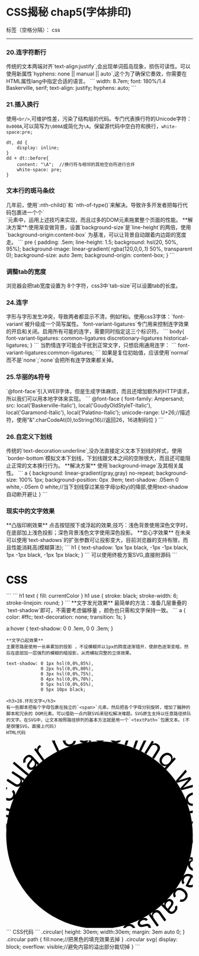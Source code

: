 ﻿# CSS揭秘 chap5(字体排印)

标签（空格分隔）： css

---

<h3>20.连字符断行</h3>
传统的文本两端对齐`text-align:justify`,会出现单词孤岛现象，损伤可读性。可以使用新属性`hyphens: none || manual || auto`,这个为了确保它奏效，你需要在HTML属性lang中指定合适的语言。
```
width: 8.7em;
font: 180%/1.4 Baskerville, serif;
text-align: justify;
hyphens: auto;
```
<h3>21.插入换行</h3>

使用`<br/>`,可维护性差，污染了结构层的代码。专门代表换行符的Unicode字符：`0x000A`,可以简写为`\000A`或简化为`\A`。保留源代码中空白符和换行，`white-space:pre;`
```
dt, dd {
	display: inline;
}
dd + dt::before{
	content: "\A";  //换行符与相邻的其他空白符进行合并
	white-space: pre;
}
```
<h3>文本行的斑马条纹</h3>
几年前，使用`:nth-child()`和 `nth-of-type()`来解决。导致许多开发者把每行代码包裹进一个个`<div>`元素中，运用上述技巧来实现，而且过多的DOM元素拖累整个页面的性能。
**解决方案**:使用渐变做背景，设置`background-size`是`line-height`的两倍，使用`background-origin:content-box` 为基准，可以让背景自动跟着内边距的宽度走。
```
pre { 
	padding: .5em;
	line-height: 1.5;
	background: hsl(20, 50%, 95%);
	background-image: linear-gradient(
	                  rgba(120,0,0,.1) 50%, transparent 0);
	background-size: auto 3em;
	background-origin: content-box;
	}
```
<h3>调整tab的宽度</h3>
浏览器会把tab宽度设置为 8个字符，css3中`tab-size`可以设置tab的长度。
<h3>24.连字</h3>
字形与字形发生冲突，导致两者都显示不清，例如f和i。使用css3字体：`font-variant`被升级成一个简写属性。`font-variant-ligatures`专门用来控制连字效果的开启和关闭。启用所有可能的连字，需要同时指定这三个标识符。
```
body{
  font-variant-ligatures: common-ligatures discretionary-ligatures historical-ligatures;
}
```
当酌情连字可能会干扰到正常文字，只想启用通用连字：
```
font-variant-ligatures:common-ligatures;
```
如果是复位初始值，应该使用`normal`而不是`none`;`none`会把所有连字效果都关掉。
<h3>25.华丽的&符号 </h3>
`@font-face`引入WEB字体，但是生成字体麻烦，而且还增加额外的HTTP请求，所以我们可以用本地字体来实现。
```
@font-face {
	font-family: Ampersand;
	src: local('Baskerville-Italic'),
	     local('GoudyOldStyleT-Italic'),
	     local('Garamond-Italic'), local('Palatino-Italic');
	unicode-range: U+26;//描述符，使用"&".charCodeAt(0),toString(16)//返回26，16进制码位
}
```
<h3>26.自定义下划线</h3>
传统的`text-decoration:underline`,没办法直接定义文本下划线的样式，使用`border-bottom`模拟文本下划线，下划线跟文本之间的空隙很大，而且还可能阻止正常的文本换行行为。
**解决方案**
使用`background-image`及其相关属性。
```
a {
    background: linear-gradient(gray,gray) no-repeat;
    background-size: 100% 1px;
    background-position: 0px .9em;
    text-shadow: .05em 0 white,-.05em 0 white;//当下划线穿过某些字母(p和y)的降部,使用text-shadow自动断开避让
}
```
<h3>现实中的文字效果</h3>
**凸版印刷效果**
点击按钮按下或浮起的效果;技巧：浅色背景使用深色文字时，在底部加上浅色投影；深色背景浅色文字使用深色投影。
**空心字效果**
在未来可以使用`text-shadows`的扩张参数可让投影变大，目前浏览器的支持有限，而且性能消耗高(模糊算法);
```
h1 {
text-shadow: 
    1px 1px black, -1px -1px black,
    1px -1px black, -1px 1px black;
    }
```
可以使用终极方案SVG,直接附源码
```
<h1><svg overflow="visible" width="2em" height="1.2em">
  <use xlink:href="#css" />
  <text id="css" y="1em">CSS</text>
</svg></h1>
```
```
h1 text { fill: currentColor }
h1 use {
	stroke: black; 
	stroke-width: 6;
	stroke-linejoin: round;
}
```
**文字发光效果**
最简单的方法：准备几层重叠的`text-shadow`即可，不需要考虑偏移量 ，颜色也只需和文字保持一致。
```
a {
	color: #ffc;
	text-decoration: none;
	transition: 1s;
}

a:hover { text-shadow: 0 0 .1em, 0 0 .3em; }
```
**文字凸起效果**
主要思路是使用一长串累加的投影 ，不设模糊并以1px的跨度逐渐错开，使颜色逐渐变暗，然后在底部加一层强烈的模糊的暗投影，从而模拟完整的立体效果。
```
	text-shadow: 0 1px hsl(0,0%,85%),
	             0 2px hsl(0,0%,80%),
	             0 3px hsl(0,0%,75%),
	             0 4px hsl(0,0%,70%),
	             0 5px hsl(0,0%,65%),
	             0 5px 10px black;
```
<h3>28.环形文字</h3>
有一些脚本把每个字母包裹在独立的`<span>`元素，然后把各个字母分别旋转，增加了臃肿的脚本和冗余的 DOM元素。可以借助一点内联SVG来轻松解决难题。SVG原生支持以任意路径排队的文字。在SVG中，让文本按照路径排列的基本方法就是用一个`<textPath>`包裹文本。(不是很懂SVG，直接上代码)
HTML代码
```
 <div class="circular">
        <svg viewBox="0 0 100 100">
          <path d="M 0 ,50 a 50 ,50 0 1 ,1 0,1 z" id="circle"/>   
          <text>
                  <textPath xlink:href="#circle"> circular reasoning works because</textPath>
          </text>   
        </svg>

</div>
```
CSS代码
```
.circular{
        height: 30em;
        width:30em;
        margin: 3em auto 0;
}
.circular path {
        fill:none;//把黑色的填充效果去掉
}
.circular svg{
        display: block;
        overflow: visible;//避免内容的溢出部分裁切掉
}
```